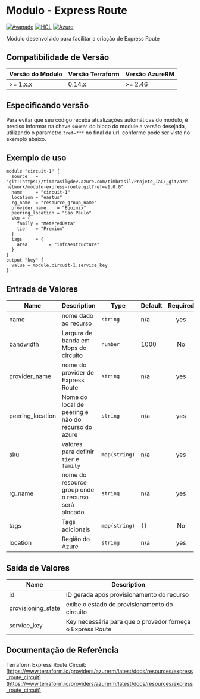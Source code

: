 
# Modulo - Express Route
[![Avanade](https://img.shields.io/badge/create%20by-Avanade-orange)](https://www.avanade.com/pt-br/about-avanade) [![HCL](https://img.shields.io/badge/language-HCL-blueviolet)](https://www.terraform.io/)
[![Azure](https://img.shields.io/badge/provider-Azure-blue)](https://registry.terraform.io/providers/hashicorp/azurerm/latest)

Modulo desenvolvido para facilitar a criação de Express Route

## Compatibilidade de Versão

| Versão do Modulo | Versão Terraform | Versão AzureRM |
|----------------|-------------------| --------------- |
| >= 1.x.x       | 0.14.x            | >= 2.46         |

## Especificando versão

Para evitar que seu código receba atualizações automáticas do modulo, é preciso informar na chave `source` do bloco do module a versão desejada, utilizando o parametro `?ref=***` no final da url. conforme pode ser visto no exemplo abaixo.

## Exemplo de uso


```hcl
module "circuit-1" {
  source   = "git::https://timbrasil@dev.azure.com/timbrasil/Projeto_IaC/_git/azr-network/modulo-express-route.git?ref=v1.0.0"
  name     = "circuit-1"
  location = "eastus"
  rg_name  = "resource_group_name"
  provider_name    = "Equinix"
  peering_location = "Sao Paulo"
  sku = {
    family = "MeteredData"
    tier   = "Premium"
  }
  tags     = {
    area        = "infraestructure"
  }
}
output "key" {
  value = module.circuit-1.service_key
}
```

## Entrada de Valores

| Name | Description | Type | Default | Required |
|------|-------------|------|---------|:--------:|
| name | nome dado ao recurso | `string` | n/a | yes |
| bandwidth | Largura de banda em Mbps do circuito | `number` | 1000 | No |
| provider_name | nome do provider de Express Route | `string` | n/a | yes |
| peering_location | Nome do local de peering e não do recurso do azure | `string` | n/a | yes |
| sku | valores para definir `tier` e `family` | `map(string)` | n/a | yes |
| rg_name | nome do resource group onde o recurso será alocado | `string` | n/a | yes |
| tags | Tags adicionais | `map(string)` | `{}` | No |
| location | Região do Azure | `string` | n/a | yes |


## Saída de Valores

| Name | Description |
|------|-------------|
| id | ID gerada após provisionamento do recurso |
| provisioning_state | exibe o estado de provisionamento do circuito |
| service_key | Key necessária para que o provedor forneça o Express Route |

## Documentação de Referência

Terraform Express Route Circuit: [https://www.terraform.io/providers/azurerm/latest/docs/resources/express_route_circuit](https://www.terraform.io/providers/azurerm/latest/docs/resources/express_route_circuit)
